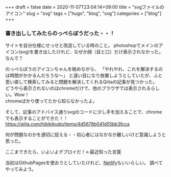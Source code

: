+++ 
draft = false
date = 2020-11-07T23:04:14+09:00
title = "svgファイルのアイコン"
slug = "svg"
tags = ["hugo", "blog", "svg"]
categories = ["blog"]
+++

### 書き出ししてみたらのっぺらぼうだった・・！

サイトを自分仕様にせっせと改造している時のこと。
photoshopでメインのアイコン(svg)を書き出したけれど、なぜか顔（目と口）だけ表示されなかった。なんで？  

のっぺらぼうのアイコンちゃんを眺めながら、
「やれやれ、これを解決するのは時間がかかるんだろうな〜」
と遠い目になり放置しようとしていたが、ふと思い直して検索してみると問題を解決してくれるQiitaの記事が見つかった。  
どうやら表示されないのはchromeだけで、他のブラウザでは表示されるらしい。Wow！  
chromeばかり使ってたから知らなかったよ。  

そして、記事のアドバイス通りsvgのコードに少し手を加えることで、chromeでも表示することができた！！  
https://qiita.com/hibikikudo/items/4d5678b041d55bb3fcca  

何が問題なのかを適切に捉える・・初心者にはなかなか難しいけど意識しようと思った。  

ここまできたら、いよいよデプロイだ！←最近知った言葉  

当初はGithubPagesを使おうとしていたけれど、[Netlify](https://www.netlify.com)もいいらしい。
調べてやってみよう。 
